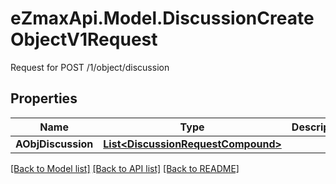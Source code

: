 # eZmaxApi.Model.DiscussionCreateObjectV1Request
Request for POST /1/object/discussion

## Properties

Name | Type | Description | Notes
------------ | ------------- | ------------- | -------------
**AObjDiscussion** | [**List&lt;DiscussionRequestCompound&gt;**](DiscussionRequestCompound.md) |  | 

[[Back to Model list]](../README.md#documentation-for-models) [[Back to API list]](../README.md#documentation-for-api-endpoints) [[Back to README]](../README.md)

